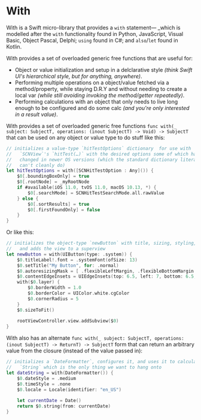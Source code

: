 # With

With is a Swift micro-library that provides a `with` statement— _which is modelled after the `with` functionality found in Python, JavaScript, Visual Basic, Object Pascal, Delphi; `using` found in C#; and `also`/`let` found in Kotlin.

With provides a set of overloaded generic free functions that are useful for:

* Object or value initialization and setup in a delclarative style _(think Swift UI's hierarchical style, but for anything, anywhere)_.
* Performing multiple operations on a object/value fetched via a method/property, while staying D.R.Y and without needing to create a local var _(while still avoiding invoking the method/getter repeatedly)_.
* Performing calculations with an object that only needs to live long enough to be configured and do some calc _(and you're only interested in a result value)_.

With provides a set of overloaded generic free functions `func with(_ subject: SubjectT, operations: (inout SubjectT) -> Void) -> SubjectT` that can be used on any object or value type to do stuff like this:

```swift
// initializes a value-type `hitTestOptions` dictionary  for use with
//   `SCNView`'s `hitTest(…)` with the desired options some of which have
//   changed in newer OS versions (which the standard dictionary literal syntax
//   can't cleanly do)
let hitTestOptions = with([SCNHitTestOption : Any]()) {
	$0[.boundingBoxOnly] = true
	$0[.rootNode] = _myRootNode
	if #available(iOS 11.0, tvOS 11.0, macOS 10.13, *) {
		$0[.searchMode] = SCNHitTestSearchMode.all.rawValue
	} else {
		$0[.sortResults] = true
		$0[.firstFoundOnly] = false
	}
}
```

Or like this:

```swift
// initializes the object-type `newButton` with title, sizing, styling, etc.
//   and adds the view to a superview
let newButton = with(UIButton(type: .system)) {
	$0.titleLabel!.font = .systemFont(ofSize: 13)
	$0.setTitle("My Button", for: .normal)
	$0.autoresizingMask = [ .flexibleLeftMargin, .flexibleBottomMargin ]
	$0.contentEdgeInsets = UIEdgeInsets(top: 6.5, left: 7, bottom: 6.5, right: 7)
	with($0.layer) {
		$0.borderWidth = 1.0
		$0.borderColor = UIColor.white.cgColor
		$0.cornerRadius = 5
	}
	$0.sizeToFit()
	
	rootViewController.view.addSubview($0)
}
```

With also has an alternate `func with(_ subject: SubjectT, operations: (inout SubjectT) -> ReturnT) -> SubjectT` form that can return an arbitrary value from the closure (instead of the value passed in):

```swift
// initializes a `DateFormatter`, configures it, and uses it to calculate a
//   `String` which is the only thing we want to hang onto
let dateString = with(DateFormatter()) {
	$0.dateStyle = .medium
	$0.timeStyle = .none
	$0.locale = Locale(identifier: "en_US")
	
	let currentDate = Date()
	return $0.string(from: currentDate)
}
```